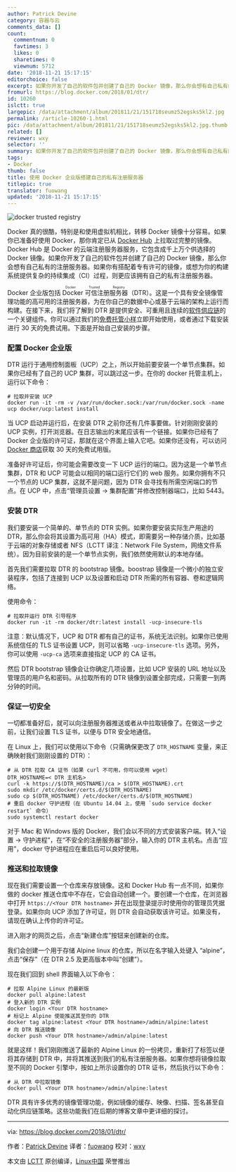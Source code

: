 ```yaml
---
author: Patrick Devine
category: 容器与云
comments_data: []
count:
  commentnum: 0
  favtimes: 3
  likes: 0
  sharetimes: 0
  viewnum: 5712
date: '2018-11-21 15:17:15'
editorchoice: false
excerpt: 如果你开发了自己的软件包并创建了自己的 Docker 镜像，那么你会想有自己私有的注册服务器。如果你有搭配着专有许可的镜像，或想为你的构建系统提供复杂的持续集成（CI）过程，则更应该拥有自己的私有注册服务器。
fromurl: https://blog.docker.com/2018/01/dtr/
id: 10260
islctt: true
largepic: /data/attachment/album/201811/21/151718seumz52egsks5kl2.jpg
permalink: /article-10260-1.html
pic: /data/attachment/album/201811/21/151718seumz52egsks5kl2.jpg.thumb.jpg
related: []
reviewer: wxy
selector: ''
summary: 如果你开发了自己的软件包并创建了自己的 Docker 镜像，那么你会想有自己私有的注册服务器。如果你有搭配着专有许可的镜像，或想为你的构建系统提供复杂的持续集成（CI）过程，则更应该拥有自己的私有注册服务器。
tags:
- Docker
thumb: false
title: 使用 Docker 企业版搭建自己的私有注册服务器
titlepic: true
translator: fuowang
updated: '2018-11-21 15:17:15'
---
```


![docker trusted registry](/data/attachment/album/201811/21/151718seumz52egsks5kl2.jpg)


Docker 真的很酷，特别是和使用虚拟机相比，转移 Docker 镜像十分容易。如果你已准备好使用 Docker，那你肯定已从 [Docker Hub](https://hub.docker.com/) 上拉取过完整的镜像。Docker Hub 是 Docker 的云端注册服务器服务，它包含成千上万个供选择的 Docker 镜像。如果你开发了自己的软件包并创建了自己的 Docker 镜像，那么你会想有自己私有的注册服务器。如果你有搭配着专有许可的镜像，或想为你的构建系统提供复杂的持续集成（CI）过程，则更应该拥有自己的私有注册服务器。


Docker 企业版包括 <ruby> Docker 可信注册服务器 <rt>  Docker Trusted Registry </rt></ruby>（DTR）。这是一个具有安全镜像管理功能的高可用的注册服务器，为在你自己的数据中心或基于云端的架构上运行而构建。在接下来，我们将了解到 DTR 是提供安全、可重用且连续的[软件供应链](https://blog.docker.com/2016/08/securing-enterprise-software-supply-chain-using-docker/)的一个关键组件。你可以通过我们的[免费托管小样](https://www.docker.com/trial)立即开始使用，或者通过下载安装进行 30 天的免费试用。下面是开始自己安装的步骤。


### 配置 Docker 企业版


DTR 运行于通用控制面板（UCP）之上，所以开始前要安装一个单节点集群。如果你已经有了自己的 UCP 集群，可以跳过这一步。在你的 docker 托管主机上，运行以下命令：



```
# 拉取并安装 UCP
docker run -it -rm -v /var/run/docker.sock:/var/run/docker.sock -name ucp docker/ucp:latest install
```

当 UCP 启动并运行后，在安装 DTR 之前你还有几件事要做。针对刚刚安装的 UCP 实例，打开浏览器。在日志输出的末尾应该有一个链接。如果你已经有了 Docker 企业版的许可证，那就在这个界面上输入它吧。如果你还没有，可以访问 [Docker 商店](https://store.docker.com/search?offering=enterprise&page=1&q=&type=edition)获取 30 天的免费试用版。


准备好许可证后，你可能会需要改变一下 UCP 运行的端口。因为这是一个单节点集群，DTR 和 UCP 可能会以相同的端口运行它们的 web 服务。如果你拥有不只一个节点的 UCP 集群，这就不是问题，因为 DTR 会寻找有所需空闲端口的节点。在 UCP 中，点击“管理员设置 -> 集群配置”并修改控制器端口，比如 5443。


### 安装 DTR


我们要安装一个简单的、单节点的 DTR 实例。如果你要安装实际生产用途的 DTR，那么你会将其设置为高可用（HA）模式，即需要另一种存储介质，比如基于云端的对象存储或者 NFS（LCTT 译注：Network File System，网络文件系统）。因为目前安装的是一个单节点实例，我们依然使用默认的本地存储。


首先我们需要拉取 DTR 的 bootstrap 镜像。boostrap 镜像是一个微小的独立安装程序，包括了连接到 UCP 以及设置和启动 DTR 所需的所有容器、卷和逻辑网络。


使用命令：



```
# 拉取并运行 DTR 引导程序
docker run -it -rm docker/dtr:latest install -ucp-insecure-tls
```

注意：默认情况下，UCP 和 DTR 都有自己的证书，系统无法识别。如果你已使用系统信任的 TLS 证书设置 UCP，则可以省略 `-ucp-insecure-tls` 选项。另外，你可以使用 `-ucp-ca` 选项来直接指定 UCP 的 CA 证书。


然后 DTR bootstrap 镜像会让你确定几项设置，比如 UCP 安装的 URL 地址以及管理员的用户名和密码。从拉取所有的 DTR 镜像到设置全部完成，只需要一到两分钟的时间。


### 保证一切安全


一切都准备好后，就可以向注册服务器推送或者从中拉取镜像了。在做这一步之前，让我们设置 TLS 证书，以便与 DTR 安全地通信。


在 Linux 上，我们可以使用以下命令（只需确保更改了 `DTR_HOSTNAME` 变量，来正确映射我们刚刚设置的 DTR）：



```
# 从 DTR 拉取 CA 证书（如果 curl 不可用，你可以使用 wget）
DTR_HOSTNAME=< DTR 主机名>
curl -k https://$(DTR_HOSTNAME)/ca > $(DTR_HOSTNAME).crt
sudo mkdir /etc/docker/certs.d/$(DTR_HOSTNAME)
sudo cp $(DTR_HOSTNAME) /etc/docker/certs.d/$(DTR_HOSTNAME)
# 重启 docker 守护进程（在 Ubuntu 14.04 上，使用 `sudo service docker restart` 命令）
sudo systemctl restart docker
```

对于 Mac 和 Windows 版的 Docker，我们会以不同的方式安装客户端。转入“设置 -> 守护进程”，在“不安全的注册服务器”部分，输入你的 DTR 主机名。点击“应用”，docker 守护进程应在重启后可以良好使用。


### 推送和拉取镜像


现在我们需要设置一个仓库来存放镜像。这和 Docker Hub 有一点不同，如果你做的 docker 推送仓库中不存在，它会自动创建一个。要创建一个仓库，在浏览器中打开 `https://<Your DTR hostname>` 并在出现登录提示时使用你的管理员凭据登录。如果你向 UCP 添加了许可证，则 DTR 会自动获取该许可证。如果没有，请现在确认上传你的许可证。


进入刚才的网页之后，点击“新建仓库”按钮来创建新的仓库。


我们会创建一个用于存储 Alpine linux 的仓库，所以在名字输入处键入 “alpine”，点击“保存”（在 DTR 2.5 及更高版本中叫“创建”）。


现在我们回到 shell 界面输入以下命令：



```
# 拉取 Alpine Linux 的最新版
docker pull alpine:latest
# 登入新的 DTR 实例
docker login <Your DTR hostname>
# 标记上 Alpine 使能推送其至你的 DTR
docker tag alpine:latest <Your DTR hostname>/admin/alpine:latest
# 向 DTR 推送镜像
docker push <Your DTR hostname>/admin/alpine:latest
```

就是这样！我们刚刚推送了最新的 Alpine Linux 的一份拷贝，重新打了标签以便将其存储到 DTR 中，并将其推送到我们的私有注册服务器。如果你想将镜像拉取至不同的 Docker 引擎中，按如上所示设置你的 DTR 证书，然后执行以下命令：



```
# 从 DTR 中拉取镜像
docker pull <Your DTR hostname>/admin/alpine:latest
```

DTR 具有许多优秀的镜像管理功能，例如镜像的缓存、映像、扫描、签名甚至自动化供应链策略。这些功能我们在后期的博客文章中更详细的探讨。




---


via: <https://blog.docker.com/2018/01/dtr/>


作者：[Patrick Devine](https://blog.docker.com/author/pdevine/) 译者：[fuowang](https://github.com/fuowang) 校对：[wxy](https://github.com/wxy)


本文由 [LCTT](https://github.com/LCTT/TranslateProject) 原创编译，[Linux中国](https://linux.cn/) 荣誉推出
